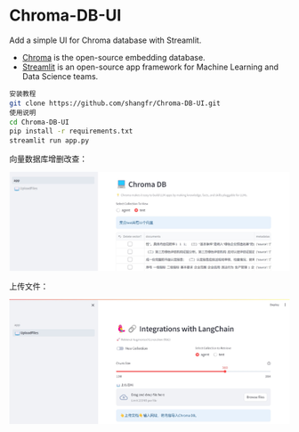 # Chroma-DB-UI
Add a simple UI for Chroma database with Streamlit.  

- [Chroma](https://www.trychroma.com/) is the open-source embedding database.
- [Streamlit](https://streamlit.io/) is an open-source app framework for Machine Learning and Data Science teams.


```bash
安装教程
git clone https://github.com/shangfr/Chroma-DB-UI.git
使用说明
cd Chroma-DB-UI
pip install -r requirements.txt
streamlit run app.py
```

向量数据库增删改查：

![fig1](static/fig1.jpg)

上传文件：

![fig2](static/fig2.jpg)


